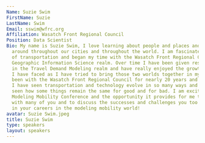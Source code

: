 ```yaml
---
Name: Suzie Swim
FirstName: Suzie
LastName: Swim
Email: sswim@wfrc.org
Affiliation: Wasatch Front Regional Council
Position: Data Scientist
Bio: My name is Suzie Swim, I love learning about people and places and how we move
  around throughout our cities and throughout the world. I am fascinated by the world
  of transportation and began my time with the Wasatch Front Regional Council in the
  Geographic Information Science realm. Over time I have been given responsibilities
  in the Travel Demand Modeling realm and have really enjoyed the growth and challenges
  I have faced as I have tried to bring those two worlds together in my work. I have
  been with the Wasatch Front Regional Council for nearly 20 years and in that time
  I have seen transportation and technology evolve in so many ways and I have also
  seen how some things remain the same for good and for bad. I am excited about this
  Modeling Mobility Conference and the opportunity it provides for me to interact
  with many of you and to discuss the successes and challenges you too have faced
  in your careers in the modeling mobility world!
avatar: Suzie Swim.jpeg
title: Suzie Swim
type: speakers
layout: speakers
---
```

